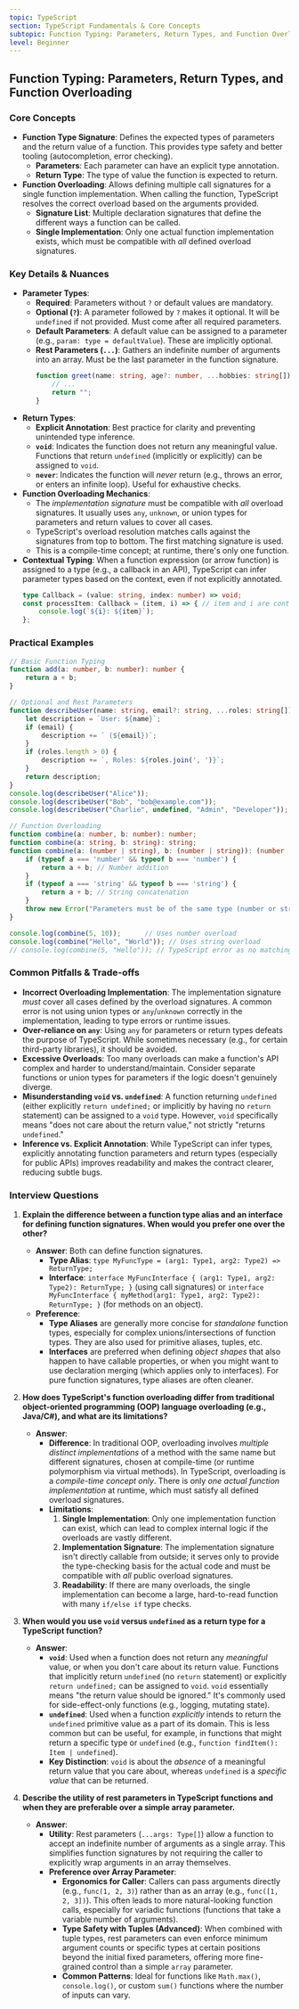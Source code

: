 ```yaml
---
topic: TypeScript
section: TypeScript Fundamentals & Core Concepts
subtopic: Function Typing: Parameters, Return Types, and Function Overloading
level: Beginner
---
```


## Function Typing: Parameters, Return Types, and Function Overloading
### Core Concepts
*   **Function Type Signature**: Defines the expected types of parameters and the return value of a function. This provides type safety and better tooling (autocompletion, error checking).
    *   **Parameters**: Each parameter can have an explicit type annotation.
    *   **Return Type**: The type of value the function is expected to return.
*   **Function Overloading**: Allows defining multiple call signatures for a single function implementation. When calling the function, TypeScript resolves the correct overload based on the arguments provided.
    *   **Signature List**: Multiple declaration signatures that define the different ways a function can be called.
    *   **Single Implementation**: Only one actual function implementation exists, which must be compatible with *all* defined overload signatures.

### Key Details & Nuances
*   **Parameter Types**:
    *   **Required**: Parameters without `?` or default values are mandatory.
    *   **Optional (`?`)**: A parameter followed by `?` makes it optional. It will be `undefined` if not provided. Must come after all required parameters.
    *   **Default Parameters**: A default value can be assigned to a parameter (e.g., `param: type = defaultValue`). These are implicitly optional.
    *   **Rest Parameters (`...`)**: Gathers an indefinite number of arguments into an array. Must be the last parameter in the function signature.
        ```typescript
        function greet(name: string, age?: number, ...hobbies: string[]): string {
            // ...
            return "";
        }
        ```
*   **Return Types**:
    *   **Explicit Annotation**: Best practice for clarity and preventing unintended type inference.
    *   **`void`**: Indicates the function does not return any meaningful value. Functions that return `undefined` (implicitly or explicitly) can be assigned to `void`.
    *   **`never`**: Indicates the function will *never* return (e.g., throws an error, or enters an infinite loop). Useful for exhaustive checks.
*   **Function Overloading Mechanics**:
    *   The *implementation signature* must be compatible with *all* overload signatures. It usually uses `any`, `unknown`, or union types for parameters and return values to cover all cases.
    *   TypeScript's overload resolution matches calls against the signatures from top to bottom. The first matching signature is used.
    *   This is a compile-time concept; at runtime, there's only one function.
*   **Contextual Typing**: When a function expression (or arrow function) is assigned to a type (e.g., a callback in an API), TypeScript can infer parameter types based on the context, even if not explicitly annotated.
    ```typescript
    type Callback = (value: string, index: number) => void;
    const processItem: Callback = (item, i) => { // item and i are contextually typed
        console.log(`${i}: ${item}`);
    };
    ```

### Practical Examples

```typescript
// Basic Function Typing
function add(a: number, b: number): number {
    return a + b;
}

// Optional and Rest Parameters
function describeUser(name: string, email?: string, ...roles: string[]): string {
    let description = `User: ${name}`;
    if (email) {
        description += ` (${email})`;
    }
    if (roles.length > 0) {
        description += `, Roles: ${roles.join(', ')}`;
    }
    return description;
}
console.log(describeUser("Alice"));
console.log(describeUser("Bob", "bob@example.com"));
console.log(describeUser("Charlie", undefined, "Admin", "Developer"));

// Function Overloading
function combine(a: number, b: number): number;
function combine(a: string, b: string): string;
function combine(a: (number | string), b: (number | string)): (number | string) {
    if (typeof a === 'number' && typeof b === 'number') {
        return a + b; // Number addition
    }
    if (typeof a === 'string' && typeof b === 'string') {
        return a + b; // String concatenation
    }
    throw new Error("Parameters must be of the same type (number or string).");
}

console.log(combine(5, 10));      // Uses number overload
console.log(combine("Hello", "World")); // Uses string overload
// console.log(combine(5, "Hello")); // TypeScript error as no matching overload
```

### Common Pitfalls & Trade-offs
*   **Incorrect Overloading Implementation**: The implementation signature *must* cover all cases defined by the overload signatures. A common error is not using union types or `any`/`unknown` correctly in the implementation, leading to type errors or runtime issues.
*   **Over-reliance on `any`**: Using `any` for parameters or return types defeats the purpose of TypeScript. While sometimes necessary (e.g., for certain third-party libraries), it should be avoided.
*   **Excessive Overloads**: Too many overloads can make a function's API complex and harder to understand/maintain. Consider separate functions or union types for parameters if the logic doesn't genuinely diverge.
*   **Misunderstanding `void` vs. `undefined`**: A function returning `undefined` (either explicitly `return undefined;` or implicitly by having no `return` statement) can be assigned to a `void` type. However, `void` specifically means "does not care about the return value," not strictly "returns `undefined`."
*   **Inference vs. Explicit Annotation**: While TypeScript can infer types, explicitly annotating function parameters and return types (especially for public APIs) improves readability and makes the contract clearer, reducing subtle bugs.

### Interview Questions

1.  **Explain the difference between a function type alias and an interface for defining function signatures. When would you prefer one over the other?**
    *   **Answer**: Both can define function signatures.
        *   **Type Alias**: `type MyFuncType = (arg1: Type1, arg2: Type2) => ReturnType;`
        *   **Interface**: `interface MyFuncInterface { (arg1: Type1, arg2: Type2): ReturnType; }` (using call signatures) or `interface MyFuncInterface { myMethod(arg1: Type1, arg2: Type2): ReturnType; }` (for methods on an object).
    *   **Preference**:
        *   **Type Aliases** are generally more concise for *standalone* function types, especially for complex unions/intersections of function types. They are also used for primitive aliases, tuples, etc.
        *   **Interfaces** are preferred when defining *object shapes* that also happen to have callable properties, or when you might want to use declaration merging (which applies only to interfaces). For pure function signatures, type aliases are often cleaner.

2.  **How does TypeScript's function overloading differ from traditional object-oriented programming (OOP) language overloading (e.g., Java/C#), and what are its limitations?**
    *   **Answer**:
        *   **Difference**: In traditional OOP, overloading involves *multiple distinct implementations* of a method with the same name but different signatures, chosen at compile-time (or runtime polymorphism via virtual methods). In TypeScript, overloading is a *compile-time concept only*. There is only *one actual function implementation* at runtime, which must satisfy all defined overload signatures.
        *   **Limitations**:
            1.  **Single Implementation**: Only one implementation function can exist, which can lead to complex internal logic if the overloads are vastly different.
            2.  **Implementation Signature**: The implementation signature isn't directly callable from outside; it serves only to provide the type-checking basis for the actual code and must be compatible with *all* public overload signatures.
            3.  **Readability**: If there are many overloads, the single implementation can become a large, hard-to-read function with many `if/else if` type checks.

3.  **When would you use `void` versus `undefined` as a return type for a TypeScript function?**
    *   **Answer**:
        *   **`void`**: Used when a function does not return any *meaningful* value, or when you don't care about its return value. Functions that implicitly return `undefined` (no `return` statement) or explicitly `return undefined;` can be assigned to `void`. `void` essentially means "the return value should be ignored." It's commonly used for side-effect-only functions (e.g., logging, mutating state).
        *   **`undefined`**: Used when a function *explicitly* intends to return the `undefined` primitive value as a part of its domain. This is less common but can be useful, for example, in functions that might return a specific type or `undefined` (e.g., `function findItem(): Item | undefined`).
        *   **Key Distinction**: `void` is about the *absence* of a meaningful return value that you care about, whereas `undefined` is a *specific value* that can be returned.

4.  **Describe the utility of rest parameters in TypeScript functions and when they are preferable over a simple array parameter.**
    *   **Answer**:
        *   **Utility**: Rest parameters (`...args: Type[]`) allow a function to accept an indefinite number of arguments as a single array. This simplifies function signatures by not requiring the caller to explicitly wrap arguments in an array themselves.
        *   **Preference over Array Parameter**:
            *   **Ergonomics for Caller**: Callers can pass arguments directly (e.g., `func(1, 2, 3)`) rather than as an array (e.g., `func([1, 2, 3])`). This often leads to more natural-looking function calls, especially for variadic functions (functions that take a variable number of arguments).
            *   **Type Safety with Tuples (Advanced)**: When combined with tuple types, rest parameters can even enforce minimum argument counts or specific types at certain positions beyond the initial fixed parameters, offering more fine-grained control than a simple `array` parameter.
            *   **Common Patterns**: Ideal for functions like `Math.max()`, `console.log()`, or custom `sum()` functions where the number of inputs can vary.